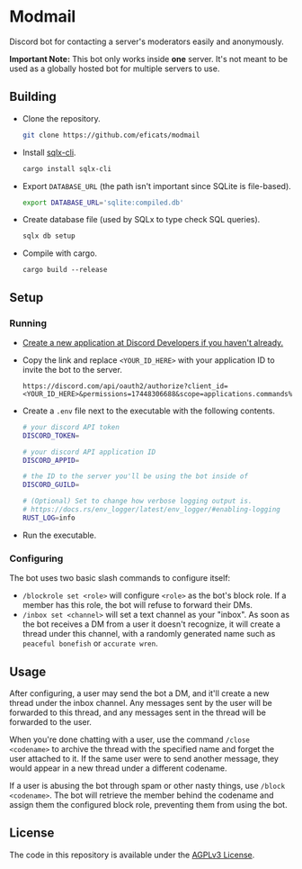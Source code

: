 # Modmail

Discord bot for contacting a server's moderators easily and anonymously.

**Important Note:** This bot only works inside **one** server. It's not meant to be used as a globally hosted bot for multiple servers to use.

## Building

* Clone the repository.

  ```bash
  git clone https://github.com/eficats/modmail
  ```

* Install [sqlx-cli](https://github.com/launchbadge/sqlx/tree/master/sqlx-cli).
  ```bash
  cargo install sqlx-cli
  ```

* Export `DATABASE_URL` (the path isn't important since SQLite is file-based).
  ```bash
  export DATABASE_URL='sqlite:compiled.db'
  ```

* Create database file (used by SQLx to type check SQL queries).
  ```bash
  sqlx db setup
  ```

* Compile with cargo.
  ```
  cargo build --release
  ```

## Setup

### Running

* [Create a new application at Discord Developers if you haven't already.](https://discord.com/developers/applications)

* Copy the link and replace `<YOUR_ID_HERE>` with your application ID to invite the bot to the server.
  ```
  https://discord.com/api/oauth2/authorize?client_id=<YOUR_ID_HERE>&permissions=17448306688&scope=applications.commands%20bot
  ```

* Create a `.env` file next to the executable with the following contents.
  ```sh
  # your discord API token
  DISCORD_TOKEN=

  # your discord API application ID
  DISCORD_APPID=

  # the ID to the server you'll be using the bot inside of
  DISCORD_GUILD=

  # (Optional) Set to change how verbose logging output is.
  # https://docs.rs/env_logger/latest/env_logger/#enabling-logging
  RUST_LOG=info
  ```

* Run the executable.

### Configuring

The bot uses two basic slash commands to configure itself:

* `/blockrole set <role>` will configure `<role>` as the bot's block role. If a member has this role, the bot will refuse to forward their DMs.
* `/inbox set <channel>` will set a text channel as your "inbox". As soon as the bot receives a DM from a user it doesn't recognize, it will create a thread under this channel, with a randomly generated name such as `peaceful bonefish` or `accurate wren`.

## Usage

After configuring, a user may send the bot a DM, and it'll create a new thread under the inbox channel. Any messages sent by the user will be forwarded to this thread, and any messages sent in the thread will be forwarded to the user.

When you're done chatting with a user, use the command `/close <codename>` to archive the thread with the specified name and forget the user attached to it. If the same user were to send another message, they would appear in a new thread under a different codename.

If a user is abusing the bot through spam or other nasty things, use `/block <codename>`. The bot will retrieve the member behind the codename and assign them the configured block role, preventing them from using the bot.

## License

The code in this repository is available under the [AGPLv3 License](https://www.gnu.org/licenses/agpl-3.0.en.html).
